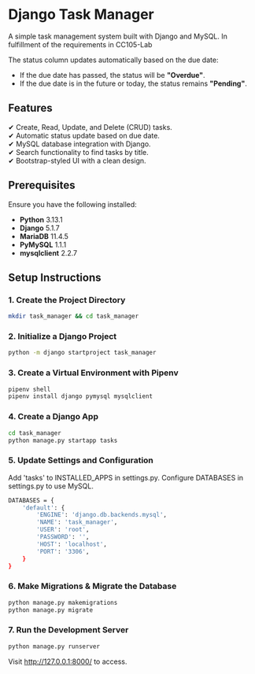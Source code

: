 ﻿# Django Task Manager

A simple task management system built with Django and MySQL. In fulfillment of the requirements in CC105-Lab

The status column updates automatically based on the due date:  
- If the due date has passed, the status will be **"Overdue"**.  
- If the due date is in the future or today, the status remains **"Pending"**.  

## Features  
✔ Create, Read, Update, and Delete (CRUD) tasks.  
✔ Automatic status update based on due date.  
✔ MySQL database integration with Django.  
✔ Search functionality to find tasks by title.  
✔ Bootstrap-styled UI with a clean design.  

## Prerequisites  
Ensure you have the following installed:  
- **Python** 3.13.1  
- **Django** 5.1.7  
- **MariaDB** 11.4.5  
- **PyMySQL** 1.1.1  
- **mysqlclient** 2.2.7  

## Setup Instructions

### 1. **Create the Project Directory**  
```sh
mkdir task_manager && cd task_manager
```
### 2. Initialize a Django Project
```sh
python -m django startproject task_manager
```
### 3. Create a Virtual Environment with Pipenv
```sh
pipenv shell 
pipenv install django pymysql mysqlclient  
```
### 4. Create a Django App
```sh
cd task_manager
python manage.py startapp tasks
```
### 5. Update Settings and Configuration
Add 'tasks' to INSTALLED_APPS in settings.py.
Configure DATABASES in settings.py to use MySQL.
```sh
DATABASES = {
    'default': {
        'ENGINE': 'django.db.backends.mysql',
        'NAME': 'task_manager',
        'USER': 'root',
        'PASSWORD': '',
        'HOST': 'localhost',
        'PORT': '3306',
    }
}

```

### 6. Make Migrations & Migrate the Database
```sh
python manage.py makemigrations
python manage.py migrate
```

### 7. Run the Development Server
```sh
python manage.py runserver
```
Visit http://127.0.0.1:8000/ to access.
